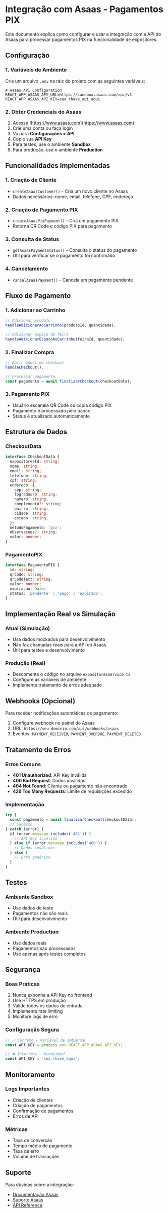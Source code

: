 # Integração com Asaas - Pagamentos PIX

Este documento explica como configurar e usar a integração com a API do Asaas para processar pagamentos PIX na funcionalidade de expositores.

## Configuração

### 1. Variáveis de Ambiente

Crie um arquivo `.env` na raiz do projeto com as seguintes variáveis:

```env
# Asaas API Configuration
REACT_APP_ASAAS_API_URL=https://sandbox.asaas.com/api/v3
REACT_APP_ASAAS_API_KEY=sua_chave_api_aqui
```

### 2. Obter Credenciais do Asaas

1. Acesse [https://www.asaas.com](https://www.asaas.com)
2. Crie uma conta ou faça login
3. Vá para **Configurações > API**
4. Copie sua **API Key**
5. Para testes, use o ambiente **Sandbox**
6. Para produção, use o ambiente **Production**

## Funcionalidades Implementadas

### 1. Criação de Cliente
- `createAsaasCustomer()` - Cria um novo cliente no Asaas
- Dados necessários: nome, email, telefone, CPF, endereço

### 2. Criação de Pagamento PIX
- `createAsaasPixPayment()` - Cria um pagamento PIX
- Retorna QR Code e código PIX para pagamento

### 3. Consulta de Status
- `getAsaasPaymentStatus()` - Consulta o status do pagamento
- Útil para verificar se o pagamento foi confirmado

### 4. Cancelamento
- `cancelAsaasPayment()` - Cancela um pagamento pendente

## Fluxo de Pagamento

### 1. Adicionar ao Carrinho
```typescript
// Adicionar produto
handleAdicionarAoCarrinho(produtoId, quantidade);

// Adicionar espaço de feira
handleAdicionarEspacoAoCarrinho(feiraId, quantidade);
```

### 2. Finalizar Compra
```typescript
// Abrir modal de checkout
handleCheckout();

// Processar pagamento
const pagamento = await finalizarCheckout(checkoutData);
```

### 3. Pagamento PIX
- Usuário escaneia QR Code ou copia código PIX
- Pagamento é processado pelo banco
- Status é atualizado automaticamente

## Estrutura de Dados

### CheckoutData
```typescript
interface CheckoutData {
  expositoresId: string;
  nome: string;
  email: string;
  telefone: string;
  cpf: string;
  endereco: {
    cep: string;
    logradouro: string;
    numero: string;
    complemento?: string;
    bairro: string;
    cidade: string;
    estado: string;
  };
  metodoPagamento: 'pix';
  observacoes?: string;
  valor: number;
}
```

### PagamentoPIX
```typescript
interface PagamentoPIX {
  id: string;
  qrCode: string;
  qrCodeText: string;
  valor: number;
  expiracao: Date;
  status: 'pendente' | 'pago' | 'expirado';
}
```

## Implementação Real vs Simulação

### Atual (Simulação)
- Usa dados mockados para desenvolvimento
- Não faz chamadas reais para a API do Asaas
- Útil para testes e desenvolvimento

### Produção (Real)
- Descomente o código no arquivo `expositoresService.ts`
- Configure as variáveis de ambiente
- Implemente tratamento de erros adequado

## Webhooks (Opcional)

Para receber notificações automáticas de pagamento:

1. Configure webhook no painel do Asaas
2. URL: `https://seu-dominio.com/api/webhooks/asaas`
3. Eventos: `PAYMENT_RECEIVED`, `PAYMENT_OVERDUE`, `PAYMENT_DELETED`

## Tratamento de Erros

### Erros Comuns
- **401 Unauthorized**: API Key inválida
- **400 Bad Request**: Dados inválidos
- **404 Not Found**: Cliente ou pagamento não encontrado
- **429 Too Many Requests**: Limite de requisições excedido

### Implementação
```typescript
try {
  const pagamento = await finalizarCheckout(checkoutData);
  // Sucesso
} catch (error) {
  if (error.message.includes('401')) {
    // API Key inválida
  } else if (error.message.includes('400')) {
    // Dados inválidos
  } else {
    // Erro genérico
  }
}
```

## Testes

### Ambiente Sandbox
- Use dados de teste
- Pagamentos não são reais
- Útil para desenvolvimento

### Ambiente Production
- Use dados reais
- Pagamentos são processados
- Use apenas após testes completos

## Segurança

### Boas Práticas
1. Nunca exponha a API Key no frontend
2. Use HTTPS em produção
3. Valide todos os dados de entrada
4. Implemente rate limiting
5. Monitore logs de erro

### Configuração Segura
```typescript
// ✅ Correto - Variável de ambiente
const API_KEY = process.env.REACT_APP_ASAAS_API_KEY;

// ❌ Incorreto - Hardcoded
const API_KEY = 'sua_chave_aqui';
```

## Monitoramento

### Logs Importantes
- Criação de clientes
- Criação de pagamentos
- Confirmação de pagamentos
- Erros de API

### Métricas
- Taxa de conversão
- Tempo médio de pagamento
- Taxa de erro
- Volume de transações

## Suporte

Para dúvidas sobre a integração:
- [Documentação Asaas](https://docs.asaas.com/)
- [Suporte Asaas](https://www.asaas.com/suporte)
- [API Reference](https://docs.asaas.com/reference) 